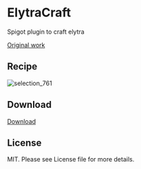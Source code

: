 # ElytraCraft

Spigot plugin to craft elytra

[Original work](https://github.com/zDanYT/OPEN-SOURCE_PLUGINS)

## Recipe

![selection_761](https://user-images.githubusercontent.com/6616005/36453032-a2e08c90-1664-11e8-8101-a8da4bfd0a56.png)

## Download

[Download](https://github.com/xsellier/ElytraCraft/releases/download/1.0.0/ElytraCraft-1.0.0.jar)

## License
MIT. Please see License file for more details.
